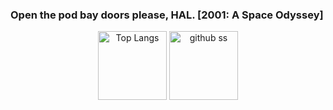### Open the pod bay doors please, HAL.     [2001: A Space Odyssey]


<p align="center">    
   <img alt="Top Langs" height="110px" src="https://github-readme-stats.vercel.app/api/top-langs/?username=yu5uke-1024&show_icons=true&theme=tokyonight&hide=jupyter%20notebook" />
   <img alt="github ss" height="110px" src="http://github-readme-streak-stats.herokuapp.com?user=yu5uke-1024&theme=tokyonight" />
</p>
